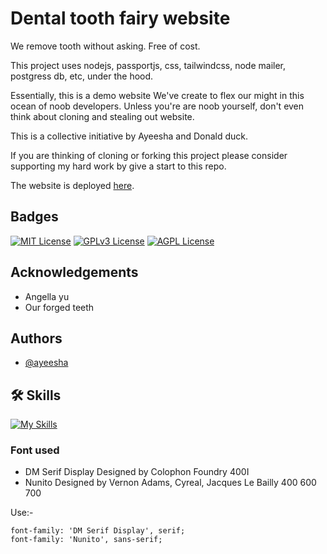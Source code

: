 
# Dental tooth fairy website

We remove tooth without asking. Free of cost.

This project uses nodejs, passportjs, css, tailwindcss, node mailer, postgress db, etc, under the hood.

Essentially, this is a demo website We've create to flex our might in this ocean of noob developers. Unless you're are noob yourself, don't even think about cloning and stealing out website. 

This is a collective initiative by Ayeesha and Donald duck.

If you are thinking of cloning or forking this project please consider supporting my hard work by give a start to this repo. 

The website is deployed [here](wait_for_deployment).


## Badges

[![MIT License](https://img.shields.io/badge/License-MIT-green.svg)](https://choosealicense.com/licenses/mit/) 
[![GPLv3 License](https://img.shields.io/badge/License-GPL%20v3-yellow.svg)](https://opensource.org/licenses/)
[![AGPL License](https://img.shields.io/badge/license-AGPL-blue.svg)](http://www.gnu.org/licenses/agpl-3.0)


## Acknowledgements

 - Angella yu
 - Our forged teeth



## Authors
- [@ayeesha](https://github.com/Ayeeshaanchi)


## 🛠 Skills

[![My Skills](https://skillicons.dev/icons?i=js,ts,html,css,tailwind,sass,nodejs,react,vue,flask,rust,python,php,solidity,mongodb,mysql,prisma,figma)](https://github.com/donald-gg)

### Font used 
- DM Serif Display Designed by Colophon Foundry 400I
- Nunito Designed by Vernon Adams, Cyreal, Jacques Le Bailly 400 600 700

Use:-
```
font-family: 'DM Serif Display', serif;
font-family: 'Nunito', sans-serif;
```
